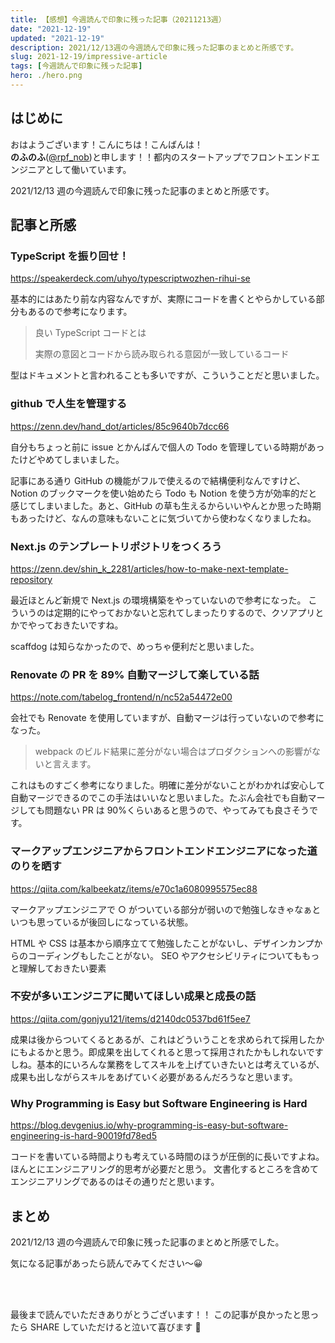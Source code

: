 ```yaml
---
title: 【感想】今週読んで印象に残った記事（20211213週）
date: "2021-12-19"
updated: "2021-12-19"
description: 2021/12/13週の今週読んで印象に残った記事のまとめと所感です。
slug: 2021-12-19/impressive-article
tags: [今週読んで印象に残った記事]
hero: ./hero.png
---
```


## はじめに

おはようございます！こんにちは！こんばんは！<br>
**のふのふ**([@rpf_nob](https://twitter.com/rpf_nob))と申します！！都内のスタートアップでフロントエンドエンジニアとして働いています。

2021/12/13 週の今週読んで印象に残った記事のまとめと所感です。

## 記事と所感

### TypeScript を振り回せ！

https://speakerdeck.com/uhyo/typescriptwozhen-rihui-se

基本的にはあたり前な内容なんですが、実際にコードを書くとやらかしている部分もあるので参考になります。

> 良い TypeScript コードとは
>
> 実際の意図とコードから読み取られる意図が一致しているコード

型はドキュメントと言われることも多いですが、こういうことだと思いました。

### github で人生を管理する

https://zenn.dev/hand_dot/articles/85c9640b7dcc66

自分もちょっと前に issue とかんばんで個人の Todo を管理している時期があったけどやめてしまいました。

記事にある通り GitHub の機能がフルで使えるので結構便利なんですけど、Notion のブックマークを使い始めたら Todo も Notion を使う方が効率的だと感じてしまいました。あと、GitHub の草も生えるからいいやんとか思った時期もあったけど、なんの意味もないことに気づいてから使わなくなりましたね。

### Next.js のテンプレートリポジトリをつくろう

https://zenn.dev/shin_k_2281/articles/how-to-make-next-template-repository

最近ほとんど新規で Next.js の環境構築をやっていないので参考になった。
こういうのは定期的にやっておかないと忘れてしまったりするので、クソアプリとかでやっておきたいですね。

scaffdog は知らなかったので、めっちゃ便利だと思いました。

### Renovate の PR を 89% 自動マージして楽している話

https://note.com/tabelog_frontend/n/nc52a54472e00

会社でも Renovate を使用していますが、自動マージは行っていないので参考になった。

> webpack のビルド結果に差分がない場合はプロダクションへの影響がないと言えます。

これはものすごく参考になりました。明確に差分がないことがわかれば安心して自動マージできるのでこの手法はいいなと思いました。たぶん会社でも自動マージしても問題ない PR は 90%くらいあると思うので、やってみても良さそうです。

### マークアップエンジニアからフロントエンドエンジニアになった道のりを晒す

https://qiita.com/kalbeekatz/items/e70c1a6080995575ec88

マークアップエンジニアで ○ がついている部分が弱いので勉強しなきゃなぁといつも思っているが後回しになっている状態。

HTML や CSS は基本から順序立てて勉強したことがないし、デザインカンプからのコーディングもしたことがない。
SEO やアクセシビリティについてももっと理解しておきたい要素

### 不安が多いエンジニアに聞いてほしい成果と成長の話

https://qiita.com/gonjyu121/items/d2140dc0537bd61f5ee7

成果は後からついてくるとあるが、これはどういうことを求められて採用したかにもよるかと思う。即成果を出してくれると思って採用されたかもしれないですしね。基本的にいろんな業務をしてスキルを上げていきたいとは考えているが、成果も出しながらスキルをあげていく必要があるんだろうなと思います。

### Why Programming is Easy but Software Engineering is Hard

https://blog.devgenius.io/why-programming-is-easy-but-software-engineering-is-hard-90019fd78ed5

コードを書いている時間よりも考えている時間のほうが圧倒的に長いですよね。ほんとにエンジニアリング的思考が必要だと思う。
文書化するところを含めてエンジニアリングであるのはその通りだと思います。

## まとめ

2021/12/13 週の今週読んで印象に残った記事のまとめと所感でした。

気になる記事があったら読んでみてください〜😀

<br>
<br>

最後まで読んでいただきありがとうございます！！
この記事が良かったと思ったら SHARE していただけると泣いて喜びます 🤣
